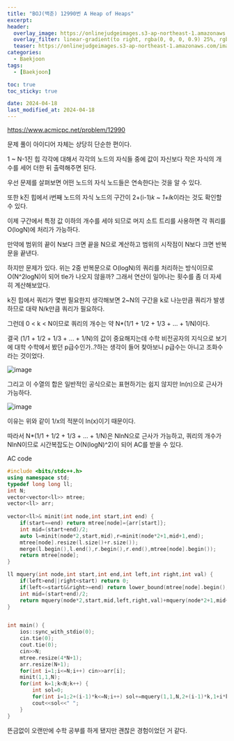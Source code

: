 ```yaml
---
title: "BOJ(백준) 12990번 A Heap of Heaps"
excerpt:
header:
  overlay_image: https://onlinejudgeimages.s3-ap-northeast-1.amazonaws.com/images/boj-og.png
  overlay_filter: linear-gradient(to right, rgba(0, 0, 0, 0.9) 25%, rgba(0, 0, 0, 0))
  teaser: https://onlinejudgeimages.s3-ap-northeast-1.amazonaws.com/images/boj-og.png
categories:
  - Baekjoon
tags:
  - [Baekjoon]

toc: true
toc_sticky: true

date: 2024-04-18
last_modified_at: 2024-04-18
---
```


<https://www.acmicpc.net/problem/12990>


문제 풀이 아이디어 자체는 상당히 단순한 편이다.

1 ~ N-1진 힙 각각에 대해서 각각의 노드의 자식들 중에 값이 자신보다 작은 자식의 개수를 세어 더한 뒤 출력해주면 된다.

우선 문제를 살펴보면 어떤 노드의 자식 노드들은 연속한다는 것을 알 수 있다.

또한 k진 힙에서 i번째 노드의 자식 노드의 구간이 2+(i-1)*k ~ 1+i*k이라는 것도 확인할 수 있다.

이제 구간에서 특정 값 이하의 개수를 세야 되므로 머지 소트 트리를 사용하면 각 쿼리를 O(logN)에 처리가 가능하다. 

만약에 범위의 끝이 N보다 크면 끝을 N으로 계산하고 범위의 시작점이 N보다 크면 반복문을 끝낸다.

하지만 문제가 있다. 위는 2중 반복문으로 O(logN)의 쿼리를 처리하는 방식이므로 O(N^2logN)이 되어 tle가 나오지 않을까? 그래서 연산이 일어나는 횟수를 좀 더 자세히 계산해보았다.

k진 힙에서 쿼리가 몇번 필요한지 생각해보면 2~N의 구간을 k로 나눈만큼 쿼리가 발생하므로 대략 N/k만큼 쿼리가 필요하다.

그런데 0 < k < N이므로 쿼리의 개수는 약 N*(1/1 + 1/2 + 1/3 + ... + 1/N)이다. 

결국 (1/1 + 1/2 + 1/3 + ... + 1/N)의 값이 중요해지는데 수학 비전공자의 지식으로 보기에 대학 수학에서 봤던 p급수인가..?하는 생각이 들어 찾아보니 p급수는 아니고 조화수라는 것이었다.

![image](https://img1.daumcdn.net/thumb/R1280x0/?scode=mtistory2&fname=https%3A%2F%2Fblog.kakaocdn.net%2Fdn%2FFsN1h%2FbtsEFRpKKJh%2Fs17R1Yl51PkVhhtCfTkCrk%2Fimg.png)

그리고 이 수열의 합은 일반적인 공식으로는 표현하기는 쉽지 않지만 ln(n)으로 근사가 가능하다.

![image](https://img1.daumcdn.net/thumb/R1280x0/?scode=mtistory2&fname=https%3A%2F%2Fblog.kakaocdn.net%2Fdn%2FsAUEp%2FbtsEGMVR99E%2Ft4k747WSklHFYK0wsqMD5k%2Fimg.png)

이유는 위와 같이 1/x의 적분이 ln(x)이기 때문이다.

따라서 N*(1/1 + 1/2 + 1/3 + ... + 1/N)은 NlnN으로 근사가 가능하고, 쿼리의 개수가 NlnN이므로 시간복잡도는 O(N(logN)^2)이 되어 AC를 받을 수 있다.

AC code
```cpp
#include <bits/stdc++.h>
using namespace std;
typedef long long ll;
int N;
vector<vector<ll>> mtree;
vector<ll> arr;
 
vector<ll>& minit(int node,int start,int end) {
	if(start==end) return mtree[node]={arr[start]};
	int mid=(start+end)/2;
	auto l=minit(node*2,start,mid),r=minit(node*2+1,mid+1,end);
	mtree[node].resize(l.size()+r.size());
	merge(l.begin(),l.end(),r.begin(),r.end(),mtree[node].begin());
	return mtree[node];
}

ll mquery(int node,int start,int end,int left,int right,int val) {
	if(left>end||right<start) return 0;
	if(left<=start&&right>=end) return lower_bound(mtree[node].begin(),mtree[node].end(),val)-mtree[node].begin();
	int mid=(start+end)/2;
	return mquery(node*2,start,mid,left,right,val)+mquery(node*2+1,mid+1,end,left,right,val);
}


int main() {
	ios::sync_with_stdio(0);
	cin.tie(0);
	cout.tie(0);
	cin>>N;
	mtree.resize(4*N+1);
	arr.resize(N+1);
	for(int i=1;i<=N;i++) cin>>arr[i];
	minit(1,1,N);
	for(int k=1;k<N;k++) {
		int sol=0;
		for(int i=1;2+(i-1)*k<=N;i++) sol+=mquery(1,1,N,2+(i-1)*k,1+i*k>N?N:1+i*k,arr[i]);
		cout<<sol<<" ";
	}
}
```

뜬금없이 오랜만에 수학 공부를 하게 됐지만 괜찮은 경험이었던 거 같다.
